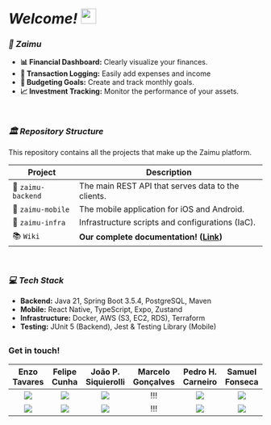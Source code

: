 # ***Welcome! <img src="https://media.giphy.com/media/hvRJCLFzcasrR4ia7z/giphy.gif" width="30">*** 

### ***💸 Zaimu***

* **📊 Financial Dashboard:** Clearly visualize your finances.
* **💸 Transaction Logging:** Easily add expenses and income
* **🎯 Budgeting Goals:** Create and track monthly goals.
* **📈 Investment Tracking:** Monitor the performance of your assets.

<br>

### ***🏛️ Repository Structure***

This repository contains all the projects that make up the Zaimu platform.

| Project | Description |
|---|---|
| 📁 `zaimu-backend` | The main REST API that serves data to the clients. |
| 📁 `zaimu-mobile` | The mobile application for iOS and Android. |
| 📁 `zaimu-infra` | Infrastructure scripts and configurations (IaC). |
| 📚 `Wiki` | **Our complete documentation! ([Link](https://github.com/EnzoTavares/zaimu/wiki))** |

<br>

### ***💻 Tech Stack***

* **Backend:** Java 21, Spring Boot 3.5.4, PostgreSQL, Maven
* **Mobile:** React Native, TypeScript, Expo, Zustand
* **Infrastructure:** Docker, AWS (S3, EC2, RDS), Terraform
* **Testing:** JUnit 5 (Backend), Jest & Testing Library (Mobile)

##

### Get in touch!  
| Enzo Tavares  | Felipe Cunha | João P. Siquierolli | Marcelo Gonçalves | Pedro H. Carneiro | Samuel Fonseca |
| :--------:  | :--------: | :--------: | :--------: | :--------: | :--------: |
|<a href="https://www.linkedin.com/in/enzo-tavares-23set/" target="_blank"><img loading="lazy" src="https://img.shields.io/badge/-LinkedIn-%230077B5?style=for-the-badge&logo=linkedin&logoColor=white"></a>|<a href="https://www.linkedin.com/in/feliperscunha/" target="_blank"><img loading="lazy" src="https://img.shields.io/badge/-LinkedIn-%230077B5?style=for-the-badge&logo=linkedin&logoColor=white"></a>|<a href="https://www.linkedin.com/in/joao-pedro-penha-siquierolli/" target="_blank"><img loading="lazy" src="https://img.shields.io/badge/-LinkedIn-%230077B5?style=for-the-badge&logo=linkedin&logoColor=white"></a>|!!!|<a href="https://www.linkedin.com/in/pedrocastro2005/" target="_blank"><img loading="lazy" src="https://img.shields.io/badge/-LinkedIn-%230077B5?style=for-the-badge&logo=linkedin&logoColor=white"></a>|<a href="https://www.linkedin.com/in/samuel-vieira-fonseca-4071232a2/" target="_blank"><img loading="lazy" src="https://img.shields.io/badge/-LinkedIn-%230077B5?style=for-the-badge&logo=linkedin&logoColor=white"></a>|
|<a href="mailto:enzotavares2309@gmail.com" target="_blank"><img loading="lazy" src="https://img.shields.io/badge/Mail-D14836?style=for-the-badge&logo=gmail&logoColor=white"></a>|<a href="mailto:ruascunhafelipe@gmail.com" target="_blank"><img loading="lazy" src="https://img.shields.io/badge/Mail-D14836?style=for-the-badge&logo=gmail&logoColor=white"></a>|<a href="mailto:joaopedrosiquierolli@gmail.com" target="_blank"><img loading="lazy" src="https://img.shields.io/badge/Mail-D14836?style=for-the-badge&logo=gmail&logoColor=white"></a>|!!!|<a href="mailto:ph.c.castro10@gmail.com" target="_blank"><img loading="lazy" src="https://img.shields.io/badge/Mail-D14836?style=for-the-badge&logo=gmail&logoColor=white"></a>|<a href="mailto:samuelvf9@hotmail.com" target="_blank"><img loading="lazy" src="https://img.shields.io/badge/Mail-D14836?style=for-the-badge&logo=gmail&logoColor=white"></a>| 
